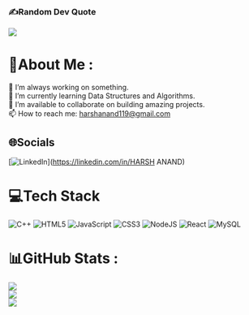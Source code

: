 ### ✍️Random Dev Quote
![](https://quotes-github-readme.vercel.app/api?type=horizontal&theme=radical)

# 💫About Me :
🔭 I’m always working on something.   
🌱 I’m currently learning Data Structures and Algorithms.  
👯 I’m available to collaborate on building amazing projects.  
📫 How to reach me: harshanand119@gmail.com   

## 🌐Socials
[![LinkedIn](https://img.shields.io/badge/LinkedIn-%230077B5.svg?logo=linkedin&logoColor=white)](https://linkedin.com/in/HARSH ANAND) 

# 💻Tech Stack
![C++](https://img.shields.io/badge/c++-%2300599C.svg?style=for-the-badge&logo=c%2B%2B&logoColor=white) ![HTML5](https://img.shields.io/badge/html5-%23E34F26.svg?style=for-the-badge&logo=html5&logoColor=white) ![JavaScript](https://img.shields.io/badge/javascript-%23323330.svg?style=for-the-badge&logo=javascript&logoColor=%23F7DF1E) ![CSS3](https://img.shields.io/badge/css3-%231572B6.svg?style=for-the-badge&logo=css3&logoColor=white) ![NodeJS](https://img.shields.io/badge/node.js-6DA55F?style=for-the-badge&logo=node.js&logoColor=white) ![React](https://img.shields.io/badge/react-%2320232a.svg?style=for-the-badge&logo=react&logoColor=%2361DAFB) ![MySQL](https://img.shields.io/badge/mysql-%2300f.svg?style=for-the-badge&logo=mysql&logoColor=white)
# 📊GitHub Stats :
![](https://github-readme-stats.vercel.app/api?username=HarshAn119&theme=radical&hide_border=false&include_all_commits=false&count_private=false)<br/>
![](https://github-readme-streak-stats.herokuapp.com/?user=HarshAn119&theme=radical&hide_border=false)<br/>
![](https://github-readme-stats.vercel.app/api/top-langs/?username=HarshAn119&theme=radical&hide_border=false&include_all_commits=false&count_private=false&layout=compact)


